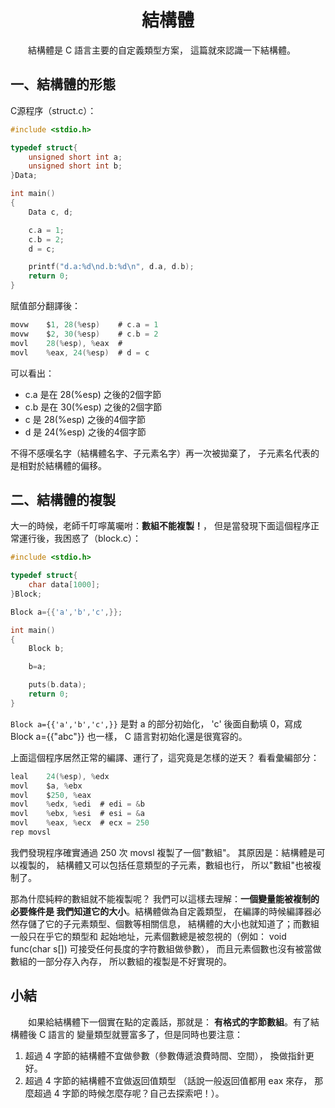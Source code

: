 
<a name="top"></a>

<h1 align="center">結構體
</h1>

　　結構體是 C 語言主要的自定義類型方案，
這篇就來認識一下結構體。

## 一、結構體的形態

C源程序（struct.c）：
```c
#include <stdio.h>

typedef struct{
	unsigned short int a;
	unsigned short int b;
}Data;

int main()
{
	Data c, d;

	c.a = 1;
	c.b = 2;
	d = c;

	printf("d.a:%d\nd.b:%d\n", d.a, d.b);
	return 0;
}
```

賦值部分翻譯後：

```c
movw	$1, 28(%esp)	# c.a = 1
movw	$2, 30(%esp)	# c.b = 2
movl	28(%esp), %eax	#
movl	%eax, 24(%esp)	# d = c
```
可以看出：

* c.a 是在 28(%esp) 之後的2個字節
* c.b 是在 30(%esp) 之後的2個字節
* c 是 28(%esp) 之後的4個字節
* d 是 24(%esp) 之後的4個字節

不得不感嘆名字（結構體名字、子元素名字）再一次被拋棄了，
子元素名代表的是相對於結構體的偏移。

## 二、結構體的複製

大一的時候，老師千叮嚀萬囑咐：<b>數組不能複製！</b>，
但是當發現下面這個程序正常運行後，我困惑了（block.c）：

```c
#include <stdio.h>

typedef struct{
	char data[1000];
}Block;

Block a={{'a','b','c',}};

int main()
{
	Block b;

	b=a;

	puts(b.data);
	return 0;
}
```

`Block a={{'a','b','c',}}` 是對 a 的部分初始化，
'c' 後面自動填 0，寫成 Block a={{"abc"}} 也一樣，
C 語言對初始化還是很寬容的。

上面這個程序居然正常的編譯、運行了，這究竟是怎樣的逆天？
看看彙編部分：
```c
leal	24(%esp), %edx
movl	$a, %ebx
movl	$250, %eax
movl	%edx, %edi	# edi = &b
movl	%ebx, %esi	# esi = &a
movl	%eax, %ecx	# ecx = 250
rep movsl
```
我們發現程序確實通過 250 次 movsl 複製了一個"數組"。
其原因是：結構體是可以複製的，
結構體又可以包括任意類型的子元素，數組也行，
所以"數組"也被複制了。

那為什麼純粹的數組就不能複製呢？
我們可以這樣去理解：<b>一個變量能被複制的必要條件是
我們知道它的大小</b>。結構體做為自定義類型，
在編譯的時候編譯器必然存儲了它的子元素類型、個數等相關信息，
結構體的大小也就知道了；而數組一般只在乎它的類型和
起始地址，元素個數總是被忽視的（例如：
void func(char s[]) 可接受任何長度的字符數組做參數），
而且元素個數也沒有被當做數組的一部分存入內存，
所以數組的複製是不好實現的。

## 小結

　　如果給結構體下一個實在點的定義話，那就是：
<b>有格式的字節數組</b>。有了結構體後 C 語言的
變量類型就豐富多了，但是同時也要注意：

1. 超過 4 字節的結構體不宜做參數（參數傳遞浪費時間、空間），
換做指針更好。
2. 超過 4 字節的結構體不宜做返回值類型
（話說一般返回值都用 eax 來存，
那麼超過 4 字節的時候怎麼存呢？自己去探索吧！）。

